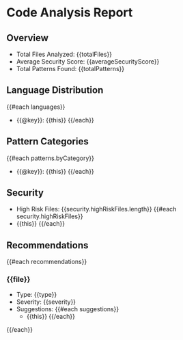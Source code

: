 # Code Analysis Report

## Overview
- Total Files Analyzed: {{totalFiles}}
- Average Security Score: {{averageSecurityScore}}
- Total Patterns Found: {{totalPatterns}}

## Language Distribution
{{#each languages}}
- {{@key}}: {{this}}
{{/each}}

## Pattern Categories
{{#each patterns.byCategory}}
- {{@key}}: {{this}}
{{/each}}

## Security
- High Risk Files: {{security.highRiskFiles.length}}
{{#each security.highRiskFiles}}
- {{this}}
{{/each}}

## Recommendations
{{#each recommendations}}
### {{file}}
- Type: {{type}}
- Severity: {{severity}}
- Suggestions:
{{#each suggestions}}
  - {{this}}
{{/each}}

{{/each}}
